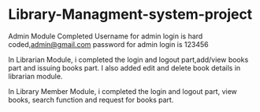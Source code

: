 # Library-Managment-system-project

Admin Module Completed
Username for admin login is hard coded,admin@gmail.com
password for admin login is 123456


In Librarian Module, i completed the login and logout part,add/view books part and issuing books part.
I also added edit and delete book details in librarian module.


In Library Member Module, i completed the login and logout part, view books, search function and request for books part.
